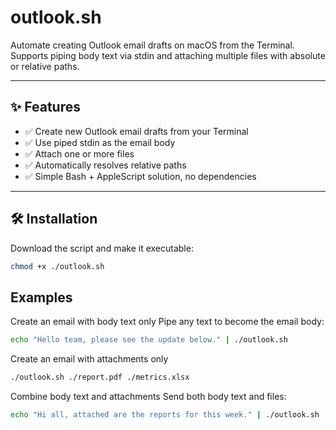 # outlook.sh

Automate creating Outlook email drafts on macOS from the Terminal.  
Supports piping body text via stdin and attaching multiple files with absolute or relative paths.

---

## ✨ Features

- ✅ Create new Outlook email drafts from your Terminal
- ✅ Use piped stdin as the email body
- ✅ Attach one or more files
- ✅ Automatically resolves relative paths
- ✅ Simple Bash + AppleScript solution, no dependencies

---

## 🛠️ Installation

Download the script and make it executable:

```bash
chmod +x ./outlook.sh
```

## Examples

Create an email with body text only
Pipe any text to become the email body:

```bash
echo "Hello team, please see the update below." | ./outlook.sh
```

Create an email with attachments only

```bash
./outlook.sh ./report.pdf ./metrics.xlsx
```

Combine body text and attachments
Send both body text and files:

```bash
echo "Hi all, attached are the reports for this week." | ./outlook.sh ./weekly.pdf ./summary.csv
```


